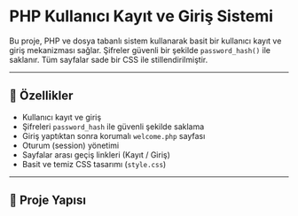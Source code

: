 # PHP Kullanıcı Kayıt ve Giriş Sistemi

Bu proje, PHP ve dosya tabanlı sistem kullanarak basit bir kullanıcı kayıt ve giriş mekanizması sağlar. Şifreler güvenli bir şekilde `password_hash()` ile saklanır. Tüm sayfalar sade bir CSS ile stillendirilmiştir.

---

## 🚀 Özellikler

- Kullanıcı kayıt ve giriş
- Şifreleri `password_hash` ile güvenli şekilde saklama
- Giriş yaptıktan sonra korumalı `welcome.php` sayfası
- Oturum (session) yönetimi
- Sayfalar arası geçiş linkleri (Kayıt / Giriş)
- Basit ve temiz CSS tasarımı (`style.css`)

---

## 📁 Proje Yapısı

